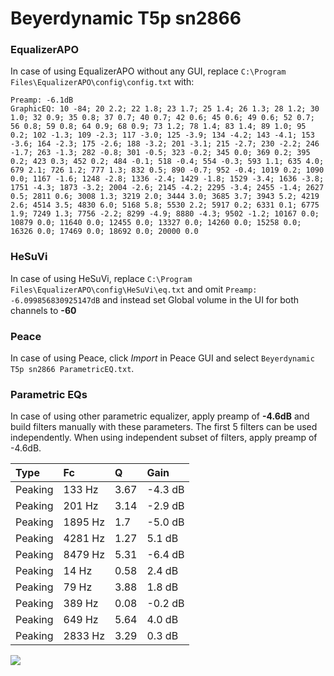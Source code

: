 # Beyerdynamic T5p sn2866

### EqualizerAPO
In case of using EqualizerAPO without any GUI, replace `C:\Program Files\EqualizerAPO\config\config.txt`
with:
```
Preamp: -6.1dB
GraphicEQ: 10 -84; 20 2.2; 22 1.8; 23 1.7; 25 1.4; 26 1.3; 28 1.2; 30 1.0; 32 0.9; 35 0.8; 37 0.7; 40 0.7; 42 0.6; 45 0.6; 49 0.6; 52 0.7; 56 0.8; 59 0.8; 64 0.9; 68 0.9; 73 1.2; 78 1.4; 83 1.4; 89 1.0; 95 0.2; 102 -1.3; 109 -2.3; 117 -3.0; 125 -3.9; 134 -4.2; 143 -4.1; 153 -3.6; 164 -2.3; 175 -2.6; 188 -3.2; 201 -3.1; 215 -2.7; 230 -2.2; 246 -1.7; 263 -1.3; 282 -0.8; 301 -0.5; 323 -0.2; 345 0.0; 369 0.2; 395 0.2; 423 0.3; 452 0.2; 484 -0.1; 518 -0.4; 554 -0.3; 593 1.1; 635 4.0; 679 2.1; 726 1.2; 777 1.3; 832 0.5; 890 -0.7; 952 -0.4; 1019 0.2; 1090 0.0; 1167 -1.6; 1248 -2.8; 1336 -2.4; 1429 -1.8; 1529 -3.4; 1636 -3.8; 1751 -4.3; 1873 -3.2; 2004 -2.6; 2145 -4.2; 2295 -3.4; 2455 -1.4; 2627 0.5; 2811 0.6; 3008 1.3; 3219 2.0; 3444 3.0; 3685 3.7; 3943 5.2; 4219 2.6; 4514 3.5; 4830 6.0; 5168 5.8; 5530 2.2; 5917 0.2; 6331 0.1; 6775 1.9; 7249 1.3; 7756 -2.2; 8299 -4.9; 8880 -4.3; 9502 -1.2; 10167 0.0; 10879 0.0; 11640 0.0; 12455 0.0; 13327 0.0; 14260 0.0; 15258 0.0; 16326 0.0; 17469 0.0; 18692 0.0; 20000 0.0
```

### HeSuVi
In case of using HeSuVi, replace `C:\Program Files\EqualizerAPO\config\HeSuVi\eq.txt` and omit `Preamp:
-6.099856830925147dB` and instead set Global volume in the UI for both channels to **-60**

### Peace
In case of using Peace, click *Import* in Peace GUI and select `Beyerdynamic T5p sn2866 ParametricEQ.txt`.

### Parametric EQs
In case of using other parametric equalizer, apply preamp of **-4.6dB** and build filters manually
with these parameters. The first 5 filters can be used independently.
When using independent subset of filters, apply preamp of -4.6dB.

| Type    | Fc      |    Q | Gain    |
|:--------|:--------|:-----|:--------|
| Peaking | 133 Hz  | 3.67 | -4.3 dB |
| Peaking | 201 Hz  | 3.14 | -2.9 dB |
| Peaking | 1895 Hz | 1.7  | -5.0 dB |
| Peaking | 4281 Hz | 1.27 | 5.1 dB  |
| Peaking | 8479 Hz | 5.31 | -6.4 dB |
| Peaking | 14 Hz   | 0.58 | 2.4 dB  |
| Peaking | 79 Hz   | 3.88 | 1.8 dB  |
| Peaking | 389 Hz  | 0.08 | -0.2 dB |
| Peaking | 649 Hz  | 5.64 | 4.0 dB  |
| Peaking | 2833 Hz | 3.29 | 0.3 dB  |

![](https://raw.githubusercontent.com/jaakkopasanen/AutoEq/master/results/innerfidelity/sbaf-serious/Beyerdynamic%20T5p%20sn2866/Beyerdynamic%20T5p%20sn2866.png)